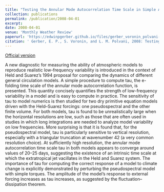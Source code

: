 ```yaml
---
title: "Testing the Annular Mode Autocorrelation Time Scale in Simple Atmospheric General Circulation Models"
collection: publications
permalink: /publication/2008-04-01
excerpt: 
date: 2008-04-01
venue: 'Monthly Weather Review'
paperurl: 'https://edwinpgerber.github.io/files/gerber_voronin_polvani-MWR-2008.pdf'
citation: ' Gerber, E. P., S. Voronin, and L. M. Polvani, 2008: Testing the Annular Mode Autocorrelation Timescale in Simple Atmospheric General Circulation Models. <i>Mon. Wea. Rev.</i>, <b>136</b>, 1523-1536, doi:10.1175/2007MWR2211.1.'
---
```


[Official version](https://doi.org/10.1175/2007MWR2211.1)

A new diagnostic for measuring the ability of atmospheric models to reproduce realistic low-frequency variability is introduced in the context of Held and Suarez’s 1994 proposal for comparing the dynamics of different general circulation models. A simple procedure to compute tau, the e-folding time scale of the annular mode autocorrelation function, is presented. This quantity concisely quantifies the strength of low-frequency variability in a model and is easy to compute in practice. The sensitivity of tau to model numerics is then studied for two dry primitive equation models driven with the Held–Suarez forcings: one pseudospectral and the other finite volume. For both models, tau is found to be unrealistically large when the horizontal resolutions are low, such as those that are often used in studies in which long integrations are needed to analyze model variability on low frequencies. More surprising is that it is found that, for the pseudospectral model, tau is particularly sensitive to vertical resolution, especially with a triangular truncation at wavenumber 42 (a very common resolution choice). At sufficiently high resolution, the annular mode autocorrelation time scale tau in both models appears to converge around values of 20–25 days, suggesting the existence of an intrinsic time scale at which the extratropical jet vacillates in the Held and Suarez system. The importance of tau for computing the correct response of a model to climate change is explicitly demonstrated by perturbing the pseudospectral model with simple torques. The amplitude of the model’s response to external forcing increases as tau increases, as suggested by the fluctuation–dissipation theorem.
